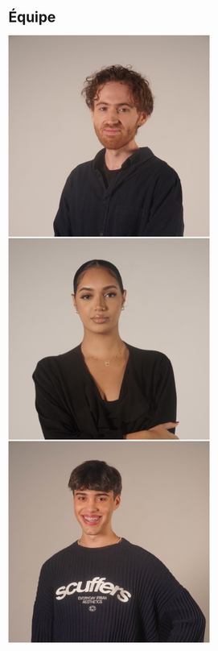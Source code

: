 # Équipe

<!-- Présentation des rôles et responsabilités de chacun des membres de l'équipe -->

[![Vincent Delisle](https://github.com/PootPookies/Prismatica/blob/30917b46b04d4ea1a755343781d0be2551df4d66/medias/images/equipe/vdelisle2.jpg)](/Vincent)
[![Ikrame](https://github.com/PootPookies/Prismatica/blob/cb26dedd027b9b9af2e70302d886b81702ec8b78/medias/images/equipe/ikrame.jpg)](Ikrame/)
[![Jérémy Duverseau](https://github.com/PootPookies/Prismatica/blob/30917b46b04d4ea1a755343781d0be2551df4d66/medias/images/equipe/jduverseau.jpg)](Jeremy/)
